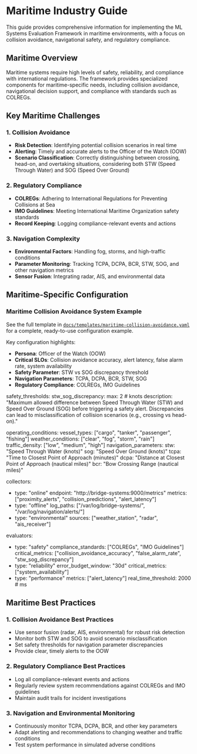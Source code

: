 # Maritime Industry Guide

This guide provides comprehensive information for implementing the ML Systems Evaluation Framework in maritime environments, with a focus on collision avoidance, navigational safety, and regulatory compliance.

## Maritime Overview

Maritime systems require high levels of safety, reliability, and compliance with international regulations. The framework provides specialized components for maritime-specific needs, including collision avoidance, navigational decision support, and compliance with standards such as COLREGs.

## Key Maritime Challenges

### 1. Collision Avoidance
- **Risk Detection**: Identifying potential collision scenarios in real time
- **Alerting**: Timely and accurate alerts to the Officer of the Watch (OOW)
- **Scenario Classification**: Correctly distinguishing between crossing, head-on, and overtaking situations, considering both STW (Speed Through Water) and SOG (Speed Over Ground)

### 2. Regulatory Compliance
- **COLREGs**: Adhering to International Regulations for Preventing Collisions at Sea
- **IMO Guidelines**: Meeting International Maritime Organization safety standards
- **Record Keeping**: Logging compliance-relevant events and actions

### 3. Navigation Complexity
- **Environmental Factors**: Handling fog, storms, and high-traffic conditions
- **Parameter Monitoring**: Tracking TCPA, DCPA, BCR, STW, SOG, and other navigation metrics
- **Sensor Fusion**: Integrating radar, AIS, and environmental data

## Maritime-Specific Configuration

### Maritime Collision Avoidance System Example

See the full template in [`docs/templates/maritime-collision-avoidance.yaml`](../templates/maritime-collision-avoidance.yaml) for a complete, ready-to-use configuration example.

Key configuration highlights:
- **Persona**: Officer of the Watch (OOW)
- **Critical SLOs**: Collision avoidance accuracy, alert latency, false alarm rate, system availability
- **Safety Parameter**: STW vs SOG discrepancy threshold
- **Navigation Parameters**: TCPA, DCPA, BCR, STW, SOG
- **Regulatory Compliance**: COLREGs, IMO Guidelines

safety_thresholds:
  stw_sog_discrepancy:
    max: 2  # knots
    description: "Maximum allowed difference between Speed Through Water (STW) and Speed Over Ground (SOG) before triggering a safety alert. Discrepancies can lead to misclassification of collision scenarios (e.g., crossing vs head-on)."

operating_conditions:
  vessel_types: ["cargo", "tanker", "passenger", "fishing"]
  weather_conditions: ["clear", "fog", "storm", "rain"]
  traffic_density: ["low", "medium", "high"]
  navigation_parameters:
    stw: "Speed Through Water (knots)"
    sog: "Speed Over Ground (knots)"
    tcpa: "Time to Closest Point of Approach (minutes)"
    dcpa: "Distance at Closest Point of Approach (nautical miles)"
    bcr: "Bow Crossing Range (nautical miles)"

collectors:
  - type: "online"
    endpoint: "http://bridge-systems:9000/metrics"
    metrics: ["proximity_alerts", "collision_predictions", "alert_latency"]
  - type: "offline"
    log_paths: ["/var/log/bridge-systems/", "/var/log/navigation/alerts/"]
  - type: "environmental"
    sources: ["weather_station", "radar", "ais_receiver"]

evaluators:
  - type: "safety"
    compliance_standards: ["COLREGs", "IMO Guidelines"]
    critical_metrics: ["collision_avoidance_accuracy", "false_alarm_rate", "stw_sog_discrepancy"]
  - type: "reliability"
    error_budget_window: "30d"
    critical_metrics: ["system_availability"]
  - type: "performance"
    metrics: ["alert_latency"]
    real_time_threshold: 2000  # ms

## Maritime Best Practices

### 1. Collision Avoidance Best Practices
- Use sensor fusion (radar, AIS, environmental) for robust risk detection
- Monitor both STW and SOG to avoid scenario misclassification
- Set safety thresholds for navigation parameter discrepancies
- Provide clear, timely alerts to the OOW

### 2. Regulatory Compliance Best Practices
- Log all compliance-relevant events and actions
- Regularly review system recommendations against COLREGs and IMO guidelines
- Maintain audit trails for incident investigations

### 3. Navigation and Environmental Monitoring
- Continuously monitor TCPA, DCPA, BCR, and other key parameters
- Adapt alerting and recommendations to changing weather and traffic conditions
- Test system performance in simulated adverse conditions
